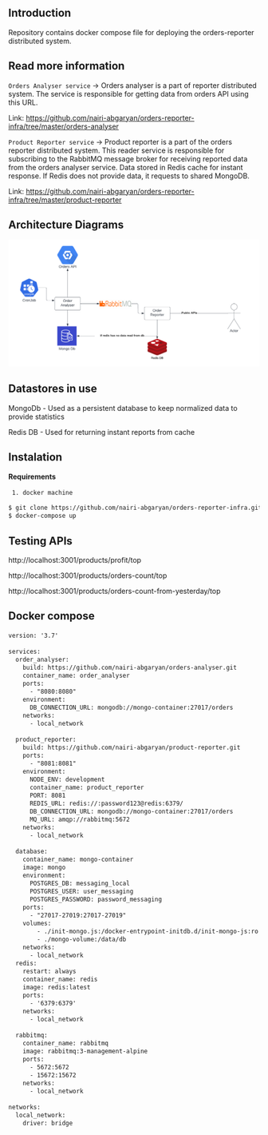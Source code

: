
## Introduction
Repository contains docker compose file for deploying the orders-reporter distributed system.

## Read more information
`Orders Analyser service` -> Orders analyser is a part of reporter distributed system.
The service is responsible for getting data from orders API
using this URL.

Link: https://github.com/nairi-abgaryan/orders-reporter-infra/tree/master/orders-analyser



`Product Reporter service` -> Product reporter is a part of the orders reporter distributed system.
This reader service is responsible for subscribing to the RabbitMQ message broker for receiving reported data from the orders analyser service. Data stored in Redis cache for instant response.
If Redis does not provide data, it requests to shared MongoDB.

Link: https://github.com/nairi-abgaryan/orders-reporter-infra/tree/master/product-reporter

## Architecture Diagrams 


![docs/d.png](./docs/d.png)


## Datastores in use
MongoDb - Used as a persistent database to keep normalized data to provide statistics

Redis DB - Used for returning instant reports from cache

## Instalation

**Requirements**

`  1. docker machine `

```bash
$ git clone https://github.com/nairi-abgaryan/orders-reporter-infra.git
$ docker-compose up
```

## Testing APIs
http://localhost:3001/products/profit/top

http://localhost:3001/products/orders-count/top

http://localhost:3001/products/orders-count-from-yesterday/top



## Docker compose 

```docker   
version: '3.7'

services:
  order_analyser:
    build: https://github.com/nairi-abgaryan/orders-analyser.git
    container_name: order_analyser
    ports:
      - "8080:8080"
    environment:
      DB_CONNECTION_URL: mongodb://mongo-container:27017/orders
    networks:
      - local_network

  product_reporter:
    build: https://github.com/nairi-abgaryan/product-reporter.git
    ports:
      - "8081:8081"
    environment:
      NODE_ENV: development
      container_name: product_reporter
      PORT: 8081
      REDIS_URL: redis://:password123@redis:6379/
      DB_CONNECTION_URL: mongodb://mongo-container:27017/orders
      MQ_URL: amqp://rabbitmq:5672
    networks:
      - local_network

  database:
    container_name: mongo-container
    image: mongo
    environment:
      POSTGRES_DB: messaging_local
      POSTGRES_USER: user_messaging
      POSTGRES_PASSWORD: password_messaging
    ports:
      - "27017-27019:27017-27019"
    volumes:
        - ./init-mongo.js:/docker-entrypoint-initdb.d/init-mongo-js:ro
        - ./mongo-volume:/data/db
    networks:
      - local_network
  redis:
    restart: always
    container_name: redis
    image: redis:latest
    ports:
      - '6379:6379'
    networks:
      - local_network

  rabbitmq:
    container_name: rabbitmq
    image: rabbitmq:3-management-alpine
    ports:
      - 5672:5672
      - 15672:15672
    networks:
      - local_network

networks:
  local_network:
    driver: bridge

```
